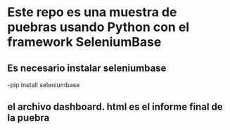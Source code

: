 # Este repo es una muestra de puebras usando Python con el framework SeleniumBase
## Es necesario instalar seleniumbase
-pip install seleniumbase
## el archivo dashboard. html es el informe final de la puebra
